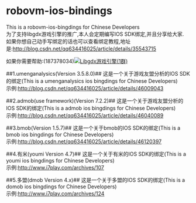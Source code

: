 # robovm-ios-bindings #
This is a robovm-ios-bingdings for Chinese Developers  
为了支持libgdx游戏引擎的推广,本人会定期编写IOS SDK绑定,并且分享给大家.  
如果你想自己动手写绑定的话也可以查看绑定教程,地址是:http://blog.csdn.net/qq634416025/article/details/35543715

如果你需要帮助:(187378034)<a target="_blank" href="http://shang.qq.com/wpa/qunwpa?idkey=af5f189bdfd10974dcf3f549ed2209fdc51e166da3b03d06705419896501d1c5"><img border="0" src="http://pub.idqqimg.com/wpa/images/group.png" alt="Libgdx游戏引擎(1群)" title="Libgdx游戏引擎(1群)"></a>

##1.umenganalysics(Version 3.5.8.0)##
这是一个关于游戏友盟分析的IOS SDK的绑定(This is a umenganalysics ios bingdings for Chinese Developers)  
示例:http://blog.csdn.net/qq634416025/article/details/46009043

##2.admob(use framework)(Version 7.2.2)##
这是一个关于游戏友盟分析的IOS SDK的绑定(This is a admob ios bingdings for Chinese Developers)  
示例:http://blog.csdn.net/qq634416025/article/details/46040089 

##3.bmob(Version 1.5.7)##
这是一个关于bmob的IOS SDK的绑定(This is a bmob ios bingdings for Chinese Developers)  
示例:http://blog.csdn.net/qq634416025/article/details/46120397

##4.有米(youmi Version 4.7)##
这是一个关于有米的IOS SDK的绑定(This is a youmi ios bingdings for Chinese Developers)  
示例:http://www.i7play.com/archives/107

##5.多盟(dmob Version 4.x)##
这是一个关于多盟的IOS SDK的绑定(This is a domob ios bingdings for Chinese Developers)  
示例:http://www.i7play.com/archives/124
